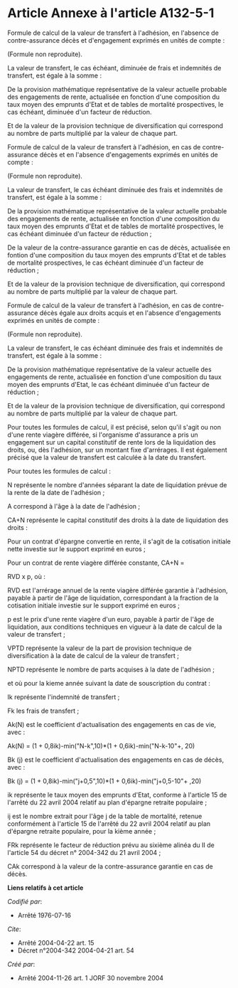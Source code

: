 # Article Annexe à l'article A132-5-1

Formule de calcul de la valeur de transfert à l'adhésion, en l'absence de contre-assurance décès et d'engagement exprimés en
unités de compte :

(Formule non reproduite).

La valeur de transfert, le cas échéant, diminuée de frais et indemnités de transfert, est égale à la somme :

De la provision mathématique représentative de la valeur actuelle probable des engagements de rente, actualisée en fonction
d'une composition du taux moyen des emprunts d'Etat et de tables de mortalité prospectives, le cas échéant, diminuée d'un
facteur de réduction.

Et de la valeur de la provision technique de diversification qui correspond au nombre de parts multiplié par la valeur de
chaque part.

Formule de calcul de la valeur de transfert à l'adhésion, en cas de contre-assurance décès et en l'absence d'engagements
exprimés en unités de compte :

(Formule non reproduite).

La valeur de transfert, le cas échéant diminuée des frais et indemnités de transfert, est égale à la somme :

De la provision mathématique représentative de la valeur actuelle probable des engagements de rente, actualisée en fonction
d'une composition du taux moyen des emprunts d'Etat et de tables de mortalité prospectives, le cas échéant diminuée d'un
facteur de réduction ;

De la valeur de la contre-assurance garantie en cas de décès, actualisée en fontion d'une composition du taux moyen des
emprunts d'Etat et de tables de mortalité prospectives, le cas échéant diminuée d'un facteur de réduction ;

Et de la valeur de la provision technique de diversification, qui correspond au nombre de parts multiplié par la valeur de
chaque part.

Formule de calcul de la valeur de transfert à l'adhésion, en cas de contre-assurance décès égale aux droits acquis et en
l'absence d'engagements exprimés en unités de compte :

(Formule non reproduite).

La valeur de transfert, le cas échéant diminuée des frais et indemnités de transfert, est égale à la somme :

De la provision mathématique représentative de la valeur actuelle des engagements de rente, actualisée en fonction d'une
composition du taux moyen des emprunts d'Etat, le cas échéant diminuée d'un facteur de réduction ;

Et de la valeur de la provision technique de diversification, qui correspond au nombre de parts multiplié par la valeur de
chaque part.

Pour toutes les formules de calcul, il est précisé, selon qu'il s'agit ou non d'une rente viagère différée, si l'organisme
d'assurance a pris un engagement sur un capital constitutif de rente lors de la liquidation des droits, ou, dès l'adhésion,
sur un montant fixe d'arrérages. Il est également précisé que la valeur de transfert est calculée à la date du transfert.

Pour toutes les formules de calcul :

N représente le nombre d'années séparant la date de liquidation prévue de la rente de la date de l'adhésion ;

A correspond à l'âge à la date de l'adhésion ;

CA+N représente le capital constitutif des droits à la date de liquidation des droits :

Pour un contrat d'épargne convertie en rente, il s'agit de la cotisation initiale nette investie sur le support exprimé en
euros ;

Pour un contrat de rente viagère différée constante, CA+N =

RVD x p, où :

RVD est l'arrérage annuel de la rente viagère différée garantie à l'adhésion, payable à partir de l'âge de liquidation,
correspondant à la fraction de la cotisation initiale investie sur le support exprimé en euros ;

p est le prix d'une rente viagère d'un euro, payable à partir de l'âge de liquidation, aux conditions techniques en vigueur à
la date de calcul de la valeur de transfert ;

VPTD représente la valeur de la part de provision technique de diversification à la date de calcul de la valeur de
transfert ;

NPTD représente le nombre de parts acquises à la date de l'adhésion ;

et où pour la kieme année suivant la date de souscription du contrat :

Ik représente l'indemnité de transfert ;

Fk les frais de transfert ;

Ak(N) est le coefficient d'actualisation des engagements en cas de vie, avec :

Ak(N) = (1 + 0,8ik)-min("N-k",10)*(1 + 0,6ik)-min("N-k-10"+, 20)

Bk (j) est le coefficient d'actualisation des engagements en cas de décès, avec :

Bk (j) = (1 + 0,8ik)-min("j+0,5",10)*(1 + 0,6ik)-min("j+0,5-10"+ ,20)

ik représente le taux moyen des emprunts d'Etat, conforme à l'article 15 de l'arrêté du 22 avril 2004 relatif au plan
d'épargne retraite populaire ;

ij est le nombre extrait pour l'âge j de la table de mortalité, retenue conformément à l'article 15 de l'arrêté du 22 avril
2004 relatif au plan d'épargne retraite populaire, pour la kième année ;

FRk représente le facteur de réduction prévu au sixième alinéa du II de l'article 54 du décret n° 2004-342 du 21 avril 2004 ;

CAk correspond à la valeur de la contre-assurance garantie en cas de décès.

**Liens relatifs à cet article**

_Codifié par_:

  - Arrêté 1976-07-16

_Cite_:

  - Arrêté 2004-04-22 art. 15
  - Décret n°2004-342 2004-04-21 art. 54

_Créé par_:

  - Arrêté 2004-11-26 art. 1 JORF 30 novembre 2004
